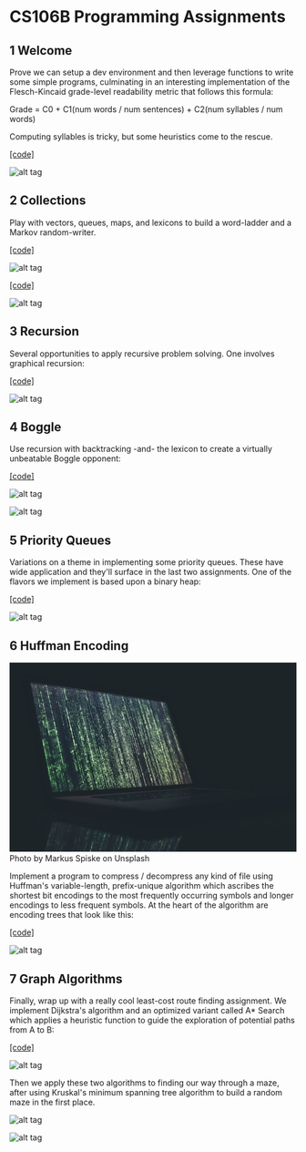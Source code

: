 # CS106B Programming Assignments

## 1 Welcome

Prove we can setup a dev environment and then leverage functions to write some simple programs, culminating in an interesting implementation of the Flesch-Kincaid grade-level readability metric that follows this formula:

   Grade = C0 + C1(num words / num sentences) + C2(num syllables / num words)

Computing syllables is tricky, but some heuristics come to the rescue.

[[code]](2013_spring/01-welcome)

![alt tag](2013_spring/01-welcome/4_flesch_kincaid/grade-level-text.png)

## 2 Collections

Play with vectors, queues, maps, and lexicons to build a word-ladder and a Markov random-writer.

[[code]](2013_spring/02-collections/word_ladder)

![alt tag](2013_spring/02-collections/word-ladder.png)

[[code]](2013_spring/02-collections/random_writer)

![alt tag](2013_spring/02-collections/markov-writer.png)

## 3 Recursion

Several opportunities to apply recursive problem solving.  One involves graphical recursion:

[[code]](2013_spring/03-recursion)

![alt tag](../08-recursion-strategies/readerEx.08.18/screen_shots/sierpinski-triangle.png)

## 4 Boggle

Use recursion with backtracking -and- the lexicon to create a virtually unbeatable Boggle opponent:

[[code]](2013_spring/04-boggle)

![alt tag](2013_spring/04-boggle/boggle-des-1.jpg)

![alt tag](2013_spring/04-boggle/boggle.png)

## 5 Priority Queues

Variations on a theme in implementing some priority queues.  These have wide application and they'll surface in the last two assignments.  One of the flavors we implement is based upon a binary heap:

[[code]](2013_spring/05-priority-queues)

![alt tag](2013_spring/05-priority-queues/pqueue.png)

## 6 Huffman Encoding

![alt tag](2013_spring/06-huffman-encoding/markus-spiske-FXFz-sW0uwo-unsplash.jpg)
Photo by Markus Spiske on Unsplash

Implement a program to compress / decompress any kind of file using Huffman's variable-length, prefix-unique algorithm which ascribes the shortest bit encodings to the most frequently occurring symbols and longer encodings to less frequent symbols.  At the heart of the algorithm are encoding trees that look like this:

[[code]](2013_spring/06-huffman-encoding)

![alt tag](2013_spring/06-huffman-encoding/huffman-encoding.png)

## 7 Graph Algorithms

Finally, wrap up with a really cool least-cost route finding assignment.  We implement Dijkstra's algorithm and an optimized variant called A* Search which applies a heuristic function to guide the exploration of potential paths from A to B:

[[code]](2013_spring/07-graph-algorithms)

![alt tag](2013_spring/07-graph-algorithms/screen_shots/dijkstra-v-astar-hires.png)

Then we apply these two algorithms to finding our way through a maze, after using Kruskal's minimum spanning tree algorithm to build a random maze in the first place.

![alt tag](2013_spring/07-graph-algorithms/screen_shots/kruskal.png)

![alt tag](2013_spring/07-graph-algorithms/screen_shots/maze-runner-hires.png)
